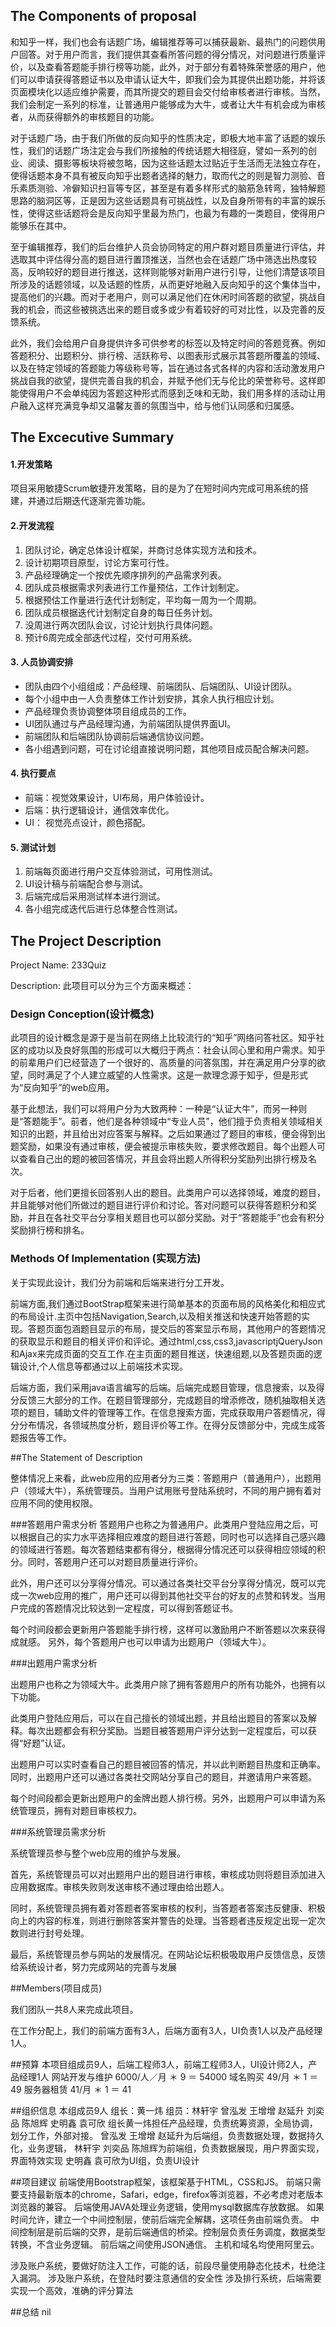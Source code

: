 ## The Components of proposal
和知乎一样，我们也会有话题广场，编辑推荐等可以捕获最新、最热门的问题供用户回答。对于用户而言，我们提供其查看所答问题的得分情况，对问题进行质量评价，以及查看答题能手排行榜等功能，此外，对于部分有着特殊荣誉感的用户，他们可以申请获得答题证书以及申请认证大牛，即我们会为其提供出题功能，并将该页面模块化以适应维护需要，而其所提交的题目会交付给审核者进行审核。当然，我们会制定一系列的标准，让普通用户能够成为大牛，或者让大牛有机会成为审核者，从而获得额外的审核题目的功能。

对于话题广场，由于我们所做的反向知乎的性质决定，即极大地丰富了话题的娱乐性，我们的话题广场注定会与我们所接触的传统话题大相径庭，譬如一系列的创业、阅读、摄影等板块将被忽略，因为这些话题太过贴近于生活而无法独立存在，使得话题本身不具有被反向知乎出题者选择的魅力，取而代之的则是智力测验、音乐素质测验、冷僻知识扫盲等专区，甚至是有着多样形式的脑筋急转弯，独特解题思路的脑洞区等，正是因为这些话题具有可挑战性，以及自身所带有的丰富的娱乐性，使得这些话题将会是反向知乎里最为热门，也最为有趣的一类题目，使得用户能够乐在其中。

至于编辑推荐，我们的后台维护人员会协同特定的用户群对题目质量进行评估，并选取其中评估得分高的题目进行置顶推送，当然也会在话题广场中筛选出热度较高，反响较好的题目进行推送，这样则能够对新用户进行引导，让他们清楚该项目所涉及的话题领域，以及话题的性质，从而更好地融入反向知乎的这个集体当中，提高他们的兴趣。而对于老用户，则可以满足他们在休闲时间答题的欲望，挑战自我的机会，而这些被挑选出来的题目或多或少有着较好的可对比性，以及完善的反馈系统。

此外，我们会给用户自身提供许多可供参考的标签以及特定时间的答题竞赛。例如答题积分、出题积分、排行榜、活跃称号、以图表形式展示其答题所覆盖的领域、以及在特定领域的答题能力等级称号等，旨在通过各式各样的内容和活动激发用户挑战自我的欲望，提供完善自我的机会，并赋予他们无与伦比的荣誉称号。这样即能使得用户不会单纯因为答题这种形式而感到乏味和无助，我们用多样的活动让用户融入这样充满竞争却又温馨友善的氛围当中，给与他们认同感和归属感。

## The Excecutive Summary
#### 1.开发策略
项目采用敏捷Scrum敏捷开发策略，目的是为了在短时间内完成可用系统的搭建，并通过后期迭代逐渐完善功能。

#### 2.开发流程
1. 团队讨论，确定总体设计框架，并商讨总体实现方法和技术。
2. 设计初期项目原型，讨论方案可行性。
3. 产品经理确定一个按优先顺序排列的产品需求列表。
4. 团队成员根据需求列表进行工作量预估，工作计划制定。
5. 根据预估工作量进行迭代计划制定，平均每一周为一个周期。
6. 团队成员根据迭代计划制定自身的每日任务计划。
7. 没周进行两次团队会议，讨论计划执行具体问题。
8. 预计6周完成全部迭代过程，交付可用系统。

#### 3. 人员协调安排
- 团队由四个小组组成：产品经理、前端团队、后端团队、UI设计团队。
- 每个小组中由一人负责整体工作计划安排，其余人执行相应计划。
- 产品经理负责协调整体项目组成员的工作。
- UI团队通过与产品经理沟通，为前端团队提供界面UI。
- 前端团队和后端团队协调前后端通信协议问题。
- 各小组遇到问题，可在讨论组直接说明问题，其他项目成员配合解决问题。

#### 4. 执行要点
- 前端：视觉效果设计，UI布局，用户体验设计。
- 后端：执行逻辑设计，通信效率优化。
- UI： 视觉亮点设计，颜色搭配。

#### 5. 测试计划
1. 前端每页面进行用户交互体验测试，可用性测试。
2. UI设计稿与前端配合参与测试。
3. 后端完成后采用测试样本进行测试。
4. 各小组完成迭代后进行总体整合性测试。

## The Project Description
Project Name:  233Quiz

Description:
此项目可以分为三个方面来概述：

### Design Conception(设计概念)
此项目的设计概念是源于是当前在网络上比较流行的“知乎”网络问答社区。知乎社区的成功以及良好氛围的形成可以大概归于两点：社会认同心里和用户需求。知乎的前辈用户们已经营造了一个很好的、高质量的问答氛围，并在满足用户分享的欲望，同时满足了个人建立威望的人性需求。这是一款理念源于知乎，但是形式为“反向知乎”的web应用。

基于此想法，我们可以将用户分为大致两种：一种是“认证大牛”，而另一种则是“答题能手”。前者，他们是各种领域中“专业人员”，他们擅于负责相关领域相关知识的出题，并且给出对应答案与解释。之后如果通过了题目的审核，便会得到出题奖励，如果没有通过审核，便会被提示审核失败，要求修改题目。每个出题人可以查看自己出的题的被回答情况，并且会将出题人所得积分奖励列出排行榜及名次。

对于后者，他们更擅长回答别人出的题目。此类用户可以选择领域，难度的题目，并且能够对他们所做过的题目进行评价和讨论。答对问题可以获得答题积分和奖励，并且在各社交平台分享相关题目也可以部分奖励。对于“答题能手”也会有积分奖励排行榜和排名。

### Methods Of Implementation (实现方法)
关于实现此设计，我们分为前端和后端来进行分工开发。

前端方面,我们通过BootStrap框架来进行简单基本的页面布局的风格美化和相应式的布局设计.主页中包括Navigation,Search,以及相关推送和快速开始答题的实现。答题页面包涵题目显示的布局，提交后的答案显示布局，其他用户的答题情况的获取显示和题目的相关评价和评论。通过html,css,css3,javascriptjQueryJson和Ajax来完成页面的交互工作.在主页面的题目推送，快速组题,以及答题页面的逻辑设计,个人信息等都通过以上前端技术实现。

后端方面，我们采用java语言编写的后端。后端完成题目管理，信息搜索，以及得分反馈三大部分的工作。在题目管理部分，完成题目的增添修改，随机抽取相关选项的题目，辅助文件的管理等工作。在信息搜索方面，完成获取用户答题情况，得分分布情况，各领域热度分析，题目评价等工作。在得分反馈部分中，完成生成答题报告等工作。

##The Statement of Description

整体情况上来看，此web应用的应用者分为三类：答题用户（普通用户），出题用户（领域大牛），系统管理员。当用户试用账号登陆系统时，不同的用户拥有着对应用不同的使用权限。

###答题用户需求分析
答题用户也称之为普通用户。此类用户登陆应用之后，可以根据自己的实力水平选择相应难度的题目进行答题，同时也可以选择自己感兴趣的领域进行答题。每次答题结束都有得分，根据得分情况还可以获得相应领域的积分。同时，答题用户还可以对题目质量进行评价。

此外，用户还可以分享得分情况。可以通过各类社交平台分享得分情况，既可以完成一次web应用的推广，用户还可以得到其他社交平台的好友的点赞和转发。当用户完成的答题情况比较达到一定程度，可以得到答题证书。

每个时间段都会更新用户答题能手排行榜，这样可以激励用户不断答题以次来获得成就感。
另外，每个答题用户也可以申请为出题用户（领域大牛）。

###出题用户需求分析

出题用户也称之为领域大牛。此类用户除了拥有答题用户的所有功能外，也拥有以下功能。

此类用户登陆应用后，可以在自己擅长的领域出题，并且给出题目的答案以及解释。每次出题都会有积分奖励。当题目被答题用户评分达到一定程度后，可以获得“好题”认证。

出题用户可以实时查看自己的题目被回答的情况，并以此判断题目热度和正确率。同时，出题用户还可以通过各类社交网站分享自己的题目，并邀请用户来答题。

每个时间段都会更新出题用户的金牌出题人排行榜。另外，出题用户可以申请为系统管理员，拥有对题目审核权力。

###系统管理员需求分析

系统管理员参与整个web应用的维护与发展。

首先，系统管理员可以对出题用户出的题目进行审核，审核成功则将题目添加进入应用数据库。审核失败则发送审核不通过理由给出题人。

同时，系统管理员拥有着对答题者答案审核的权利，当答题者答案违反健康、积极向上的内容的标准，则进行删除答案并警告的处理。当答题者违反规定出现一定次数则进行封号处理。

最后，系统管理员参与网站的发展情况。在网站论坛积极吸取用户反馈信息，反馈给系统设计者，努力完成网站的完善与发展


##Members(项目成员)

我们团队一共8人来完成此项目。

在工作分配上，我们的前端方面有3人，后端方面有3人，UI负责1人以及产品经理1人。

##预算
本项目组成员9人，后端工程师3人，前端工程师3人，UI设计师2人，产品经理1人
网站开发与维护 6000/人／月 ＊ 9 ＝ 54000
域名购买 49/月 ＊ 1 ＝ 49
服务器租赁 41/月 ＊ 1 ＝ 41

##组织信息
本组成员9人
组长：黄一炜
组员：林轩宇 曾泓发 王增增 赵延升 刘奕品 陈旭辉 史明鑫 袁可欣
组长黄一炜担任产品经理，负责统筹资源，全局协调，划分工作，外部对接。
曾泓发 王增增 赵延升为后端组，负责数据处理，数据持久化，业务逻辑，
林轩宇 刘奕品 陈旭辉为前端组，负责数据展现，用户界面实现，界面特效实现
史明鑫 袁可欣为UI组，负责UI设计


##项目建议
前端使用Bootstrap框架，该框架基于HTML，CSS和JS。
前端只需要支持最新版本的chrome，Safari，edge，firefox等浏览器，不必考虑对老版本浏览器的兼容。
后端使用JAVA处理业务逻辑，使用mysql数据库存放数据。
如果时间允许，建立一个中间控制层，使前后端完全解耦，这项任务由前端负责。
中间控制层是前后端的交界，是前后端通信的桥梁。控制层负责任务调度，数据类型转换，不含业务逻辑。
前后端之间使用JSON通信。
主机和域名均使用阿里云。

涉及账户系统，要做好防注入工作，可能的话，前段尽量使用静态化技术，杜绝注入漏洞。
涉及账户系统，在登陆时要注意通信的安全性
涉及排行系统，后端需要实现一个高效，准确的评分算法

##总结
nil

